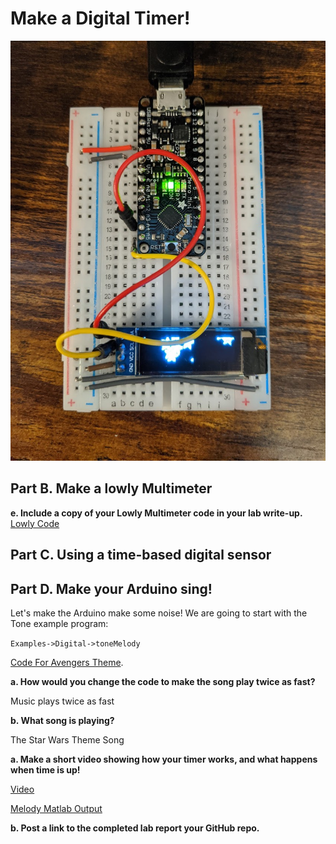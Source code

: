 # Make a Digital Timer!
![Screenshot](IMG_20200922_234147.jpg)
## Part B. Make a lowly Multimeter

**e. Include a copy of your Lowly Multimeter code in your lab write-up.**
[Lowly Code](https://github.com/OiBoii/Interactive-Lab-Hub/tree/master/Lab2/2b_lowly)

## Part C. Using a time-based digital sensor

## Part D. Make your Arduino sing!

Let's make the Arduino make some noise! We are going to start with the Tone example program:
 
`Examples->Digital->toneMelody`

[Code For Avengers Theme](https://github.com/OiBoii/Interactive-Lab-Hub/tree/master/Lab2/2d_avengers).

**a. How would you change the code to make the song play twice as fast?**
 
Music plays twice as fast

**b. What song is playing?**
 
The Star Wars Theme Song

**a. Make a short video showing how your timer works, and what happens when time is up!**

[Video](https://github.com/OiBoii/Interactive-Lab-Hub/blob/master/Lab2/avengers.mp4)

[Melody Matlab Output](https://github.com/OiBoii/Interactive-Lab-Hub/blob/master/Lab2/Avengers_Theme.wav)

**b. Post a link to the completed lab report your GitHub repo.**
